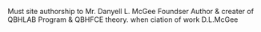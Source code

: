  Must site authorship to Mr. Danyell L. McGee Foundser Author & creater of QBHLAB Program & QBHFCE theory. when ciation of work D.L.McGee
